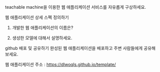 teachable machine을 이용한 웹 애플리케이션 서비스를 자유롭게 구상하세요.

웹 애플리케이션 상세 스펙 정의하기

1. 개발한 웹 애플리케이션의 이름은?

2. 생성한 모델에 대해서 설명하세요.

github 배포 및 공유하기
완성된 웹 애플리케이션을 배포하고 주변 사람들에게 공유해보세요.

웹 애플리케이션 주소 : https://dlwoqls.github.io/template/
